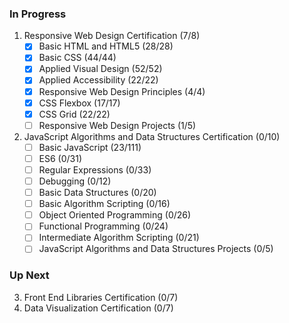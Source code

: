 ### In Progress

1. Responsive Web Design Certification (7/8)
   - [x] Basic HTML and HTML5 (28/28)
   - [x] Basic CSS (44/44)
   - [x] Applied Visual Design (52/52)
   - [x] Applied Accessibility (22/22)
   - [x] Responsive Web Design Principles (4/4)
   - [x] CSS Flexbox (17/17)
   - [x] CSS Grid (22/22)
   - [ ] Responsive Web Design Projects (1/5)

2. JavaScript Algorithms and Data Structures Certification (0/10)
   - [ ] Basic JavaScript (23/111)
   - [ ] ES6 (0/31)
   - [ ] Regular Expressions (0/33)
   - [ ] Debugging (0/12)
   - [ ] Basic Data Structures (0/20)
   - [ ] Basic Algorithm Scripting (0/16)
   - [ ] Object Oriented Programming (0/26)
   - [ ] Functional Programming (0/24)
   - [ ] Intermediate Algorithm Scripting (0/21)
   - [ ] JavaScript Algorithms and Data Structures Projects (0/5)

### Up Next

3. Front End Libraries Certification (0/7)
4. Data Visualization Certification (0/7)
